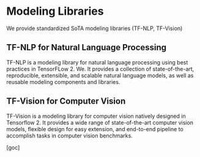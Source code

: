 # Modeling Libraries

We provide standardized SoTA modeling libraries (TF-NLP, TF-Vision)

## TF-NLP for Natural Language Processing

TF-NLP is a modeling library for natural language processing using best practices in TensorFLow 2. We. It provides a collection of state-of-the-art, reproducible, extensible, and scalable natural language models, as well as reusable modeling components and libraries.

## TF-Vision for Computer Vision

TF-Vision is a modeling library for computer vision natively designed in Tensorflow 2. It provides a wide range of state-of-the-art computer vision models, flexible design for easy extension, and end-to-end pipeline to accomplish tasks in computer vision benchmarks.

[goc]
